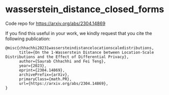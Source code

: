 # wasserstein_distance_closed_forms
Code repo for https://arxiv.org/abs/2304.14869

If you find this useful in your work, we kindly request that you cite the following publication:

```
@misc{chhachhi20231wassersteindistancelocationscaledistributions,
      title={On the 1-Wasserstein Distance between Location-Scale Distributions and the Effect of Differential Privacy}, 
      author={Saurab Chhachhi and Fei Teng},
      year={2023},
      eprint={2304.14869},
      archivePrefix={arXiv},
      primaryClass={math.PR},
      url={https://arxiv.org/abs/2304.14869}, 
}
```
